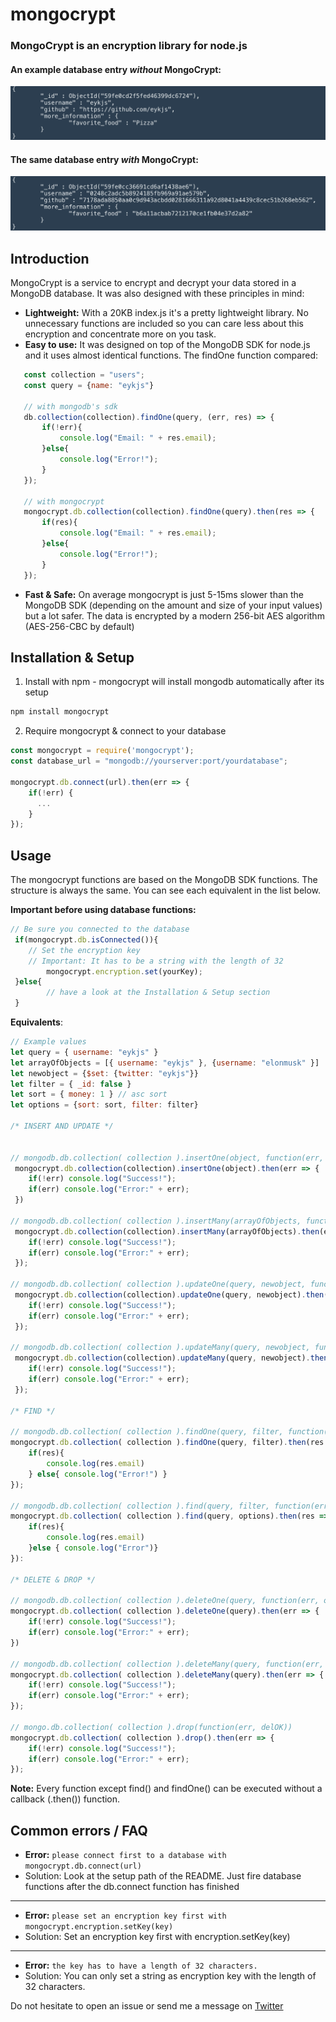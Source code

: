 # mongocrypt
### MongoCrypt is an encryption library for node.js

#### An example database entry _without_ MongoCrypt:
![example without mongocrypt](./example/images/response_normal.png)
#### The same database entry _with_ MongoCrypt:
![example without mongocrypt](./example/images/response_crypt.png)
## Introduction
MongoCrypt is a service to encrypt and decrypt your data stored in a MongoDB database. It was also designed with these principles in mind:

 * __Lightweight:__ With a 20KB index.js it's a pretty lightweight library. No unnecessary functions are included so you can care less about this encryption and concentrate more on you task.
 * __Easy to use:__ It was designed on top of the MongoDB SDK for node.js and it uses almost identical functions. The findOne function compared: 
 ```javascript
    const collection = "users";
    const query = {name: "eykjs"}

    // with mongodb's sdk
    db.collection(collection).findOne(query, (err, res) => {
        if(!err){
            console.log("Email: " + res.email);
        }else{
            console.log("Error!");
        }
    });

    // with mongocrypt
    mongocrypt.db.collection(collection).findOne(query).then(res => {
        if(res){
            console.log("Email: " + res.email);
        }else{
            console.log("Error!");
        }
    });
 ```
 * __Fast & Safe:__ On average mongocrypt is just 5-15ms slower than the MongoDB SDK (depending on the amount and size of your input values) but a lot safer. The data is encrypted by a modern 256-bit AES algorithm (AES-256-CBC by default)

## Installation & Setup
1. Install with npm - mongocrypt will install mongodb automatically after its setup
```sh
npm install mongocrypt
```
2. Require mongocrypt & connect to your database
```javascript
const mongocrypt = require('mongocrypt');
const database_url = "mongodb://yourserver:port/yourdatabase";

mongocrypt.db.connect(url).then(err => {
    if(!err) {
      ...
    }
});
```
## Usage

The mongocrypt functions are based on the MongoDB SDK functions. The structure is always the same. You can see each equivalent in the list below.

**Important before using database functions:**
```javascript
// Be sure you connected to the database
 if(mongocrypt.db.isConnected()){
    // Set the encryption key
    // Important: It has to be a string with the length of 32
        mongocrypt.encryption.set(yourKey);
 }else{
        // have a look at the Installation & Setup section
 }
```

**Equivalents**:
```javascript
// Example values
let query = { username: "eykjs" }
let arrayOfObjects = [{ username: "eykjs" }, {username: "elonmusk" }]
let newobject = {$set: {twitter: "eykjs"}}
let filter = { _id: false } 
let sort = { money: 1 } // asc sort
let options = {sort: sort, filter: filter}

/* INSERT AND UPDATE */


// mongodb.db.collection( collection ).insertOne(object, function(err, res))
 mongocrypt.db.collection(collection).insertOne(object).then(err => {
    if(!err) console.log("Success!");
    if(err) console.log("Error:" + err);
 })

// mongodb.db.collection( collection ).insertMany(arrayOfObjects, function(err, res))
 mongocrypt.db.collection(collection).insertMany(arrayOfObjects).then(err => {
    if(!err) console.log("Success!");
    if(err) console.log("Error:" + err);
 });

// mongodb.db.collection( collection ).updateOne(query, newobject, function(err, res))
 mongocrypt.db.collection(collection).updateOne(query, newobject).then(err => {
    if(!err) console.log("Success!");
    if(err) console.log("Error:" + err);
 });

// mongodb.db.collection( collection ).updateMany(query, newobject, function(err, res))
 mongocrypt.db.collection(collection).updateMany(query, newobject).then(err => {
    if(!err) console.log("Success!");
    if(err) console.log("Error:" + err);
 });

/* FIND */

// mongodb.db.collection( collection ).findOne(query, filter, function(err, res))
mongocrypt.db.collection( collection ).findOne(query, filter).then(res => {
    if(res){
        console.log(res.email)
    } else{ console.log("Error!") }
});

// mongodb.db.collection( collection ).find(query, filter, function(err, res)).sort(sortobj).limit(limit)
mongocrypt.db.collection( collection ).find(query, options).then(res => {
    if(res){
        console.log(res.email)
    }else { console.log("Error")}
}):

/* DELETE & DROP */

// mongodb.db.collection( collection ).deleteOne(query, function(err, obj))
mongocrypt.db.collection( collection ).deleteOne(query).then(err => {
    if(!err) console.log("Success!");
    if(err) console.log("Error:" + err);
})

// mongodb.db.collection( collection ).deleteMany(query, function(err, obj))
mongocrypt.db.collection( collection ).deleteMany(query).then(err => {
    if(!err) console.log("Success!");
    if(err) console.log("Error:" + err);
});

// mongo.db.collection( collection ).drop(function(err, delOK))
mongocrypt.db.collection( collection ).drop().then(err => {
    if(!err) console.log("Success!");
    if(err) console.log("Error:" + err);
});
```
**Note:** Every function except find() and findOne() can be executed without a callback (.then()) function.

## Common errors / FAQ

 * __Error:__ `please connect first to a database with mongocrypt.db.connect(url)`
 * Solution: Look at the setup path of the README. Just fire database functions after the db.connect function has finished

 ---
 * __Error:__ `please set an encryption key first with mongocrypt.encryption.setKey(key)`
 * Solution: Set an encryption key first with encryption.setKey(key)

 ---
 * __Error:__ `the key has to have a length of 32 characters.`
 * Solution: You can only set a string as encryption key with the length of 32 characters.


Do not hesitate to open an issue or send me a message on [Twitter](https://www.twitter.com/eykjs)